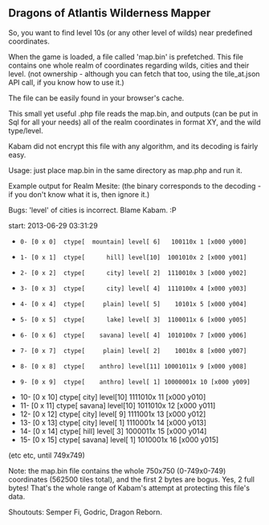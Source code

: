 Dragons of Atlantis Wilderness Mapper
-------------------------------------

So, you want to find level 10s (or any other level of wilds) near predefined coordinates.

When the game is loaded, a file called 'map.bin' is prefetched. 
This file contains one whole realm of coordinates regarding wilds, cities and their level. (not ownership - although you 
can fetch that too, using the tile_at.json API call, if you know how to use it.)

The file can be easily found in your browser's cache.

This small yet useful .php file reads the map.bin, and outputs (can be put in Sql for all your needs) all of
the realm coordinates in format XY, and the wild type/level.

Kabam did not encrypt this file with any algorithm, and its decoding is fairly easy.

Usage: just place map.bin in the same directory as map.php and run it.

Example output for Realm Mesite: (the binary corresponds to the decoding - if you don't know what it is, then ignore it.)

Bugs: 'level' of cities is incorrect. Blame Kabam. :P

start: 2013-06-29 03:31:29
-     0- [0 x 0]  ctype[  mountain] level[ 6]   100110x 1 [x000 y000]
-     1- [0 x 1]  ctype[      hill] level[10]  1001010x 2 [x000 y001]
-     2- [0 x 2]  ctype[      city] level[ 2]  1110010x 3 [x000 y002]
-     3- [0 x 3]  ctype[      city] level[ 4]  1110100x 4 [x000 y003]
-     4- [0 x 4]  ctype[     plain] level[ 5]    10101x 5 [x000 y004]
-     5- [0 x 5]  ctype[      lake] level[ 3]  1100011x 6 [x000 y005]
-     6- [0 x 6]  ctype[    savana] level[ 4]  1010100x 7 [x000 y006]
-     7- [0 x 7]  ctype[     plain] level[ 2]    10010x 8 [x000 y007]
-     8- [0 x 8]  ctype[    anthro] level[11] 10001011x 9 [x000 y008]
-     9- [0 x 9]  ctype[    anthro] level[ 1] 10000001x 10 [x000 y009]
-    10- [0 x 10]  ctype[      city] level[10]  1111010x 11 [x000 y010]
-    11- [0 x 11]  ctype[    savana] level[10]  1011010x 12 [x000 y011]
-    12- [0 x 12]  ctype[      city] level[ 9]  1111001x 13 [x000 y012]
-    13- [0 x 13]  ctype[      city] level[ 1]  1110001x 14 [x000 y013]
-    14- [0 x 14]  ctype[      hill] level[ 3]  1000011x 15 [x000 y014]
-    15- [0 x 15]  ctype[    savana] level[ 1]  1010001x 16 [x000 y015]

(etc etc, until 749x749)

Note: the map.bin file contains the whole 750x750 (0-749x0-749) coordinates (562500 tiles total), and the first 2 bytes are bogus. 
Yes, 2 full bytes! That's the whole range of Kabam's attempt at protecting this file's data.

Shoutouts: Semper Fi, Godric, Dragon Reborn.
